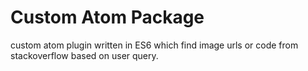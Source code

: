 # Custom Atom Package
custom atom plugin written in ES6 which find image urls or code from stackoverflow based on user query.

